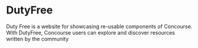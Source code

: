 # DutyFree
Duty Free is a website for showcasing re-usable components of Concourse. With DutyFree, Concourse users can explore and discover resources written by the community 
